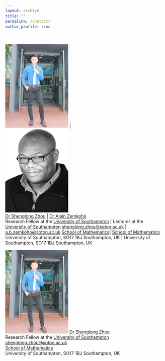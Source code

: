 ```yaml
---
layout: archive
title: ""   
permalink: /contact/
author_profile: true
---
```


 <br/><img src='/images/slzhou.jpg'> | <br/><img src='/images/zem.png'>  
[Dr Shenglong Zhou](https://shenglongzhou.github.io)  | [Dr Alain Zemkoho](http://www.southampton.ac.uk/~abz1e14/)  
Research Fellow at the [University of Southampton](https://www.southampton.ac.uk/) | Lecturer at the [University of Southampton](https://www.southampton.ac.uk/) 
shenglong.zhou@soton.ac.uk | a.b.zemkoho@soton.ac.uk 
[School of Mathematics](https://www.southampton.ac.uk/maths)| [School of Mathematics](https://www.southampton.ac.uk/maths) 
University of Southampton,  SO17 1BJ Southampton, UK  | University of Southampton,  SO17 1BJ Southampton, UK  


![Markdown Here logo](/images/slzhou.jpg) 
[Dr Shenglong Zhou](https://shenglongzhou.github.io) <br>
Research Fellow at the [University of Southampton](https://www.southampton.ac.uk/)<br>
shenglong.zhou@soton.ac.uk<br>
[School of Mathematics](https://www.southampton.ac.uk/maths)<br>
University of Southampton,  SO17 1BJ Southampton, UK<br>
